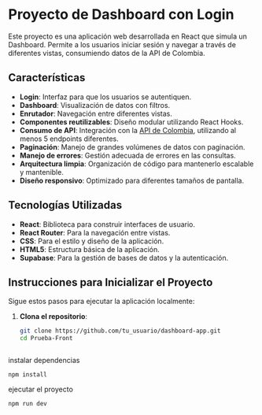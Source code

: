 # Proyecto de Dashboard con Login

Este proyecto es una aplicación web desarrollada en React que simula un Dashboard. Permite a los usuarios iniciar sesión y navegar a través de diferentes vistas, consumiendo datos de la API de Colombia. 

## Características

- **Login**: Interfaz para que los usuarios se autentiquen.
- **Dashboard**: Visualización de datos con filtros.
- **Enrutador**: Navegación entre diferentes vistas.
- **Componentes reutilizables**: Diseño modular utilizando React Hooks.
- **Consumo de API**: Integración con la [API de Colombia](https://api-colombia.com), utilizando al menos 5 endpoints diferentes.
- **Paginación**: Manejo de grandes volúmenes de datos con paginación.
- **Manejo de errores**: Gestión adecuada de errores en las consultas.
- **Arquitectura limpia**: Organización de código para mantenerlo escalable y mantenible.
- **Diseño responsivo**: Optimizado para diferentes tamaños de pantalla.

## Tecnologías Utilizadas

- **React**: Biblioteca para construir interfaces de usuario.
- **React Router**: Para la navegación entre vistas.
- **CSS**: Para el estilo y diseño de la aplicación.
- **HTML5**: Estructura básica de la aplicación.
- **Supabase**: Para la gestión de bases de datos y la autenticación.


## Instrucciones para Inicializar el Proyecto

Sigue estos pasos para ejecutar la aplicación localmente:

1. **Clona el repositorio**:
   ```bash
   git clone https://github.com/tu_usuario/dashboard-app.git
   cd Prueba-Front
  ```
  ```
   instalar dependencias
   ```
   npm install
   ```
   ejecutar el proyecto
   ```
   npm run dev
